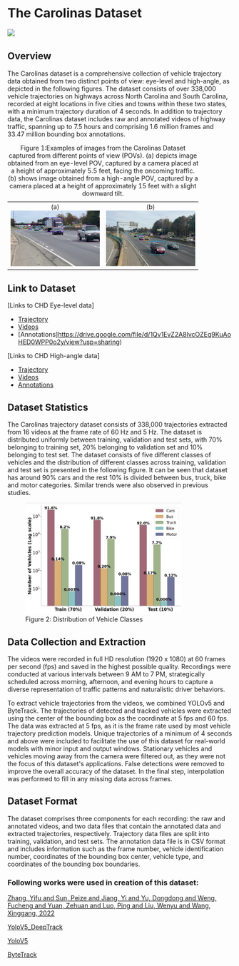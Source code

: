 # The Carolinas Dataset
![](./images/Traffic_eye_level_gif2.gif)



## Overview

The Carolinas dataset is a comprehensive collection of vehicle trajectory data obtained from two distinct points of view: eye-level and high-angle, as depicted in the following figures. The dataset consists of over 338,000 vehicle trajectories on highways across North Carolina and South Carolina, recorded at eight locations in five cities and towns within these two states, with a minimum trajectory duration of 4 seconds. In addition to trajectory data, the Carolinas dataset includes raw and annotated videos of highway traffic, spanning up to 7.5 hours and comprising 1.6 million frames and 33.47 million bounding box annotations.

<!-- <table>
    <caption>Figure 1:Examples of images from the Carolinas Dataset captured from different points of view (POVs). (a) and (b) depict images obtained from an eye-level POV, captured by a camera placed at a height of approximately 5.5 feet, facing the oncoming traffic. (c) and (d) show images obtained from a high-angle POV, captured by a camera placed at a height of approximately 15 feet with a slight downward tilt.</caption>
  <tr>
    <td style="text-align: center;">(a)<br><img src="./images/figure1.png" width="200" height="125"></td>
    <td style="text-align: center;">(b)<br><img src="./images/figure2.png" width="200" height="125"></td>
    <td style="text-align: center;">(c)<br><img src="./images/figure3.png" width="200" height="125"></td>
    <td style="text-align: center;">(d)<br><img src="./images/Figure4.png" width="200" height="125"></td>
  </tr>
</table> -->

<table>
    <caption>Figure 1:Examples of images from the Carolinas Dataset captured from different points of view (POVs). (a) depicts image obtained from an eye-level POV, captured by a camera placed at a height of approximately 5.5 feet, facing the oncoming traffic. (b) shows image obtained from a high-angle POV, captured by a camera placed at a height of approximately 15 feet with a slight downward tilt.</caption>
  <tr>
    <td style="text-align: center;">(a)<br><img src="./images/figure1.png" width="200" height="125"></td>
<!--     <td style="text-align: center;">(b)<br><img src="./images/figure2.png" width="200" height="125"></td> -->
    <td style="text-align: center;">(b)<br><img src="./images/figure3.png" width="200" height="125"></td>
<!--     <td style="text-align: center;">(d)<br><img src="./images/Figure4.png" width="200" height="125"></td> -->
  </tr>
</table>

## Link to Dataset
[Links to CHD Eye-level data]
* [Trajectory](https://drive.google.com/file/d/1r9aKVgaxy3SxZsKWg9Zmxfeu0lQCG1jc/view?usp=sharing)
* [Videos](https://drive.google.com/drive/folders/1_yUzwe9r8k6338TaOwBSuByfL6aQ9Nb-?usp=sharing)
* [Annotations]https://drive.google.com/file/d/1Qv1EvZ2A8lvcOZEg9KuAoHED0WPP0o2y/view?usp=sharing)

[Links to CHD High-angle data]
* [Trajectory](https://drive.google.com/file/d/1zH1HLxTErg-yBTuu8CHlIKkeRYFTle0I/view?usp=sharing)
* [Videos](https://drive.google.com/drive/folders/1g8qfM3aLtIA0JkkPIWPIG6uDpRYtoXft?usp=sharing)
* [Annotations](https://drive.google.com/file/d/1ck8fici0aIy4CNBqVTSw_-YpIt2nL-Pv/view?usp=sharing)


## Dataset Statistics

The Carolinas trajectory dataset consists of 338,000 trajectories extracted from 16 videos at the frame rate of 60 Hz and 5 Hz. The dataset is distributed uniformly between training, validation and test sets, with 70% belonging to training set, 20% belonging to validation set and 10% belonging to test set. The dataset consists of five different classes of vehicles and the distribution of different classes across training, validation and test set is presented in the following figure. It can be seen that dataset has around 90% cars and the rest 10% is divided between bus, truck, bike and motor categories. Similar trends were also observed in previous studies.

<figure>
  <img src="./images/graph_stats.png" alt="Dataset Statistics" width="350" height="250">
  <figcaption>Figure 2: Distribution of Vehicle Classes</figcaption>
</figure>

## Data Collection and Extraction

The videos were recorded in full HD resolution (1920 x 1080) at 60 frames per second (fps) and saved in the highest possible quality. Recordings were conducted at various intervals between 9 AM to 7 PM, strategically scheduled across morning, afternoon, and evening hours to capture a diverse representation of traffic patterns and naturalistic driver behaviors.

To extract vehicle trajectories from the videos, we combined YOLOv5 and ByteTrack. The trajectories of detected and tracked vehicles were extracted using the center of the bounding box as the coordinate at 5 fps and 60 fps. The data was extracted at 5 fps, as it is the frame rate used by most vehicle trajectory prediction models. Unique trajectories of a minimum of 4 seconds and above were included to facilitate the use of this dataset for real-world models with minor input and output windows. Stationary vehicles and vehicles moving away from the camera were filtered out, as they were not the focus of this dataset's applications. False detections were removed to improve the overall accuracy of the dataset. In the final step, interpolation was performed to fill in any missing data across frames.


## Dataset Format

The dataset comprises three components for each recording: the raw and annotated videos, and two data files that contain the annotated data and extracted trajectories, respectively. Trajectory data files are split into training, validation, and test sets. The annotation data file is in CSV format and includes information such as the frame number, vehicle identification number, coordinates of the bounding box center, vehicle type, and coordinates of the bounding box boundaries.


### Following works were used in creation of this dataset:
[Zhang, Yifu and Sun, Peize and Jiang, Yi and Yu, Dongdong and Weng, Fucheng and Yuan, Zehuan and Luo, Ping and Liu, Wenyu and Wang, Xinggang, 2022](https://arxiv.org/abs/2110.06864)

[YoloV5_DeepTrack](https://github.com/Naughty-Galileo/YoloV5_MCMOT)

[YoloV5](https://github.com/ultralytics/yolov5)

[ByteTrack](https://github.com/ifzhang/ByteTrack)
